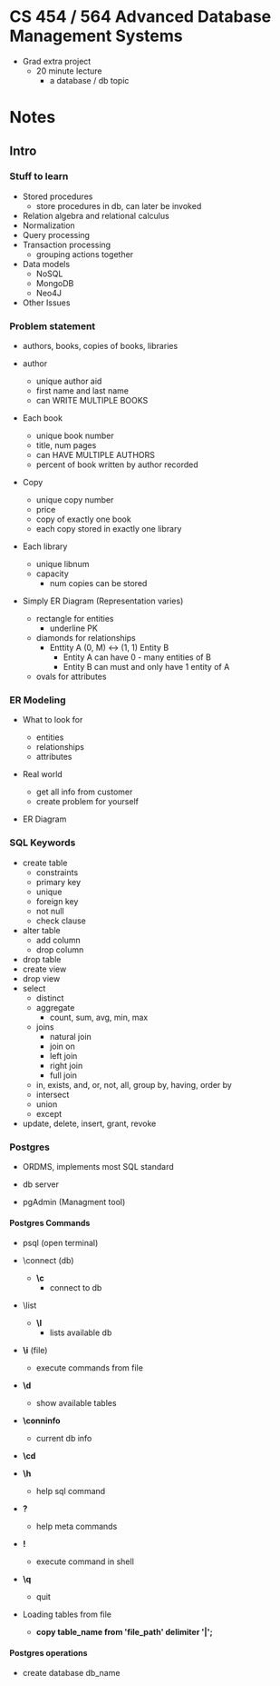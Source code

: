 # CS 454 / 564 Advanced Database Management Systems

- Grad extra project
  - 20 minute lecture
    - a database / db topic

# Notes

## Intro

### Stuff to learn

- Stored procedures
  - store procedures in db, can later be invoked
- Relation algebra and relational calculus
- Normalization
- Query processing
- Transaction processing
  - grouping actions together
- Data models
  - NoSQL
  - MongoDB
  - Neo4J
- Other Issues

### Problem statement

- authors, books, copies of books, libraries

- author

  - unique author aid
  - first name and last name
  - can WRITE MULTIPLE BOOKS

- Each book

  - unique book number
  - title, num pages
  - can HAVE MULTIPLE AUTHORS
  - percent of book written by author recorded

- Copy

  - unique copy number
  - price
  - copy of exactly one book
  - each copy stored in exactly one library

- Each library

  - unique libnum
  - capacity
    - num copies can be stored

- Simply ER Diagram (Representation varies)
  - rectangle for entities
    - underline PK
  - diamonds for relationships
    - Enttity A (0, M) <-> (1, 1) Entity B
      - Entity A can have 0 - many entities of B
      - Entity B can must and only have 1 entity of A
  - ovals for attributes

### ER Modeling

- What to look for

  - entities
  - relationships
  - attributes

- Real world

  - get all info from customer
  - create problem for yourself

- ER Diagram

### SQL Keywords

- create table
  - constraints
  - primary key
  - unique
  - foreign key
  - not null
  - check clause
- alter table
  - add column
  - drop column
- drop table
- create view
- drop view
- select
  - distinct
  - aggregate
    - count, sum, avg, min, max
  - joins
    - natural join
    - join on
    - left join
    - right join
    - full join
  - in, exists, and, or, not, all, group by, having, order by
  - intersect
  - union
  - except
- update, delete, insert, grant, revoke

### Postgres

- ORDMS, implements most SQL standard

- db server
- pgAdmin (Managment tool)

#### Postgres Commands

- psql (open terminal)
- \connect (db)
  - **\c**
    - connect to db
- \list
  - **\l**
    - lists available db
- **\i** (file)
  - execute commands from file
- **\d**
  - show available tables
- **\conninfo**
  - current db info
- **\cd**
- **\h**
  - help sql command
- **\?**
  - help meta commands
- **\!**
  - execute command in shell
- **\q**

  - quit

- Loading tables from file
  - **copy table_name from 'file_path' delimiter '|';**

#### Postgres operations

- create database db_name
